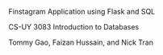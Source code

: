 Finstagram Application using Flask and SQL

CS-UY 3083 Introduction to Databases

Tommy Gao,
Faizan Hussain, and
Nick Tran
